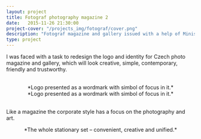 ```yaml
---
layout: project
title: Fotograf photography magazine 2
date:   2015-11-26 21:30:00
project-cover: "/projects_img/fotograf/cover.png"
description: "Fotograf magazine and gallery issued with a help of Ministers of Culture of Czech Republic."
type: project
---
```


I was faced with a task to redesign the logo and identity for Czech photo magazine and gallery, which will look creative, simple, contemporary, friendly and trustworthy.
</br>
</br>

<center>*Logo presented as a wordmark with simbol of focus in it.*</center>




<center>*Logo presented as a wordmark with simbol of focus in it.*</center>

</br>


Like a magazine the corporate style has a focus on the photography and art.





<center>*The whole stationary set – convenient, creative and unified.*</center>








